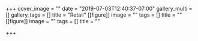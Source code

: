 +++
cover_image = ""
date = "2019-07-03T12:40:37-07:00"
gallery_multi = []
gallery_tags = []
title = "Retail"
[[figure]]
image = ""
tags = []
title = ""
[[figure]]
image = ""
tags = []
title = ""

+++
